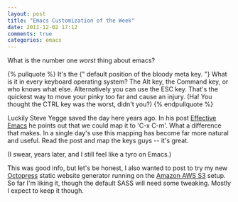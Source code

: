 ```yaml
---
layout: post
title: "Emacs Customization of the Week"
date: 2011-12-02 17:12
comments: true
categories: emacs
---
```


What is the number one *worst* thing about emacs?

{% pullquote %}
It's the {" default position of the bloody meta key. "}  What is it in every keyboard operating system? The Alt key, the Command key, or who knows what else. Alternatively you can use the ESC key. That's the quickest way to move your pinky too far and cause an injury. (Ha! You thought the CTRL key was the worst, didn't you?)
{% endpullquote %}

Luckily Steve Yegge saved the day here years ago. In his post [Effective Emacs](https://sites.google.com/site/steveyegge2/effective-emacs) he points out that we could map it to 'C-x C-m'. What a difference that makes. In a single day's use this mapping has become far more natural and useful. Read the post and map the keys guys -- it's great.

(I swear, years later, and I still feel like a tyro on Emacs.)

This was good info, but let's be honest, I also wanted to post to try my new [Octopress](http://octopresso.org) static website generator running on the [Amazon AWS S3](http://amazonaws.com) setup. So far I'm liking it, though the default SASS will need some tweaking. Mostly I expect to keep it though.
